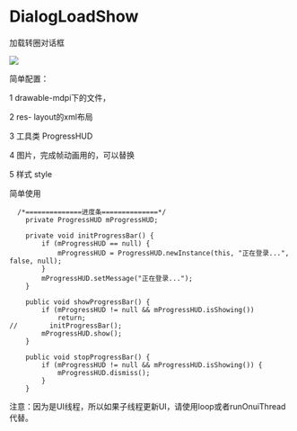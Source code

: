 # DialogLoadShow
加载转圈对话框

![](https://github.com/visayang/DialogLoadShow/pic/效果图.png)  


简单配置：

1  drawable-mdpi下的文件，

2 res- layout的xml布局

3 工具类 ProgressHUD

4 图片，完成帧动画用的，可以替换

5 样式 style



简单使用

```
  /*==============进度条==============*/
    private ProgressHUD mProgressHUD;

    private void initProgressBar() {
        if (mProgressHUD == null) {
            mProgressHUD = ProgressHUD.newInstance(this, "正在登录...", false, null);
        }
        mProgressHUD.setMessage("正在登录...");
    }

    public void showProgressBar() {
        if (mProgressHUD != null && mProgressHUD.isShowing())
            return;
//        initProgressBar();
        mProgressHUD.show();
    }

    public void stopProgressBar() {
        if (mProgressHUD != null && mProgressHUD.isShowing()) {
            mProgressHUD.dismiss();
        }
    }
```

注意：因为是UI线程，所以如果子线程更新UI，请使用loop或者runOnuiThread 代替。